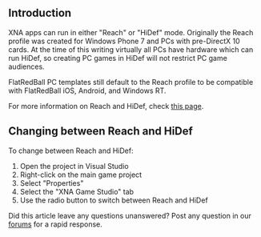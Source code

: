 ## Introduction

XNA apps can run in either "Reach" or "HiDef" mode. Originally the Reach profile was created for Windows Phone 7 and PCs with pre-DirectX 10 cards. At the time of this writing virtually all PCs have hardware which can run HiDef, so creating PC games in HiDef will not restrict PC game audiences.

FlatRedBall PC templates still default to the Reach profile to be compatible with FlatRedBall iOS, Android, and Windows RT.

For more information on Reach and HiDef, check [this page](http://blogs.msdn.com/b/shawnhar/archive/2010/03/12/reach-vs-hidef.aspx).

## Changing between Reach and HiDef

To change between Reach and HiDef:

1.  Open the project in Visual Studio
2.  Right-click on the main game project
3.  Select "Properties"
4.  Select the "XNA Game Studio" tab
5.  Use the radio button to switch between Reach and HiDef

Did this article leave any questions unanswered? Post any question in our [forums](/frb/forum.md) for a rapid response.
